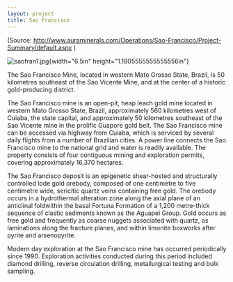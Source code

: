 ```yaml
---
layout: project
title: Sao Francisco
---
```

(Source:
http://www.auraminerals.com/Operations/Sao-Francisco/Project-Summary/default.aspx
)

![saofran1.jpg](media/image01.jpg){width="6.5in"
height="1.1805555555555556in"}

The Sao Francisco Mine, located in western Mato Grosso State, Brazil, is
50 kilometres southeast of the Sao Vicente Mine, and at the center of a
historic gold-producing district.

The Sao Francisco mine is an open-pit, heap leach gold mine located in
western Mato Grosso State, Brazil, approximately 560 kilometres west of
Cuiaba, the state capital, and approximately 50 kilometres southeast of
the Sao Vicente mine in the prolific Guapore gold belt. The Sao
Francisco mine can be accessed via highway from Cuiaba, which is
serviced by several daily flights from a number of Brazilian cities. A
power line connects the Sao Francisco mine to the national grid and
water is readily available. The property consists of four contiguous
mining and exploration permits, covering approximately 16,370 hectares.

The Sao Francisco deposit is an epigenetic shear-hosted and structurally
controlled lode gold orebody, composed of one centimetre to five
centimetre wide, sericitic quartz veins containing free gold. The
orebody occurs in a hydrothermal alteration zone along the axial plane
of an anticlinal foldwithin the basal Fortuna Formation of a 1,200
metre-thick sequence of clastic sediments known as the Aguapeí Group.
Gold occurs as free gold and frequently as coarse nuggets associated
with quartz, as laminations along the fracture planes, and within
limonite boxworks after pyrite and arsenopyrite.

Modern day exploration at the Sao Francisco mine has occurred
periodically since 1990. Exploration activities conducted during this
period included diamond drilling, reverse circulation drilling,
metallurgical testing and bulk sampling.
